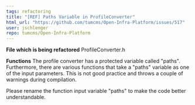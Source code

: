 ```yaml
---
tags: refactoring
title: "[REF] Paths Variable in ProfileConverter"
html_url: "https://github.com/tumcms/Open-Infra-Platform/issues/517"
user: jschlenger
repo: tumcms/Open-Infra-Platform
---
```


**File which is being refactored**
ProfileConverter.h

**Functions**
The profile converter has a protected variable called "paths".
Furthermore, there are various functions that take a "paths" variable as one of the input parameters.
This is not good practice and throws a couple of warnings during compilation.

Please rename the function input variable "paths" to make the code better understandable.
